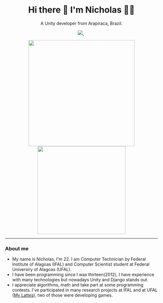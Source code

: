 <!--
**MarechalLima/MarechalLima** is a ✨ _special_ ✨ repository because its `README.md` (this file) appears on your GitHub profile.

Here are some ideas to get you started:

- 🔭 I’m currently working on ...
- 🌱 I’m currently learning ...
- 👯 I’m looking to collaborate on ...
- 🤔 I’m looking for help with ...
- 💬 Ask me about ...
- 📫 How to reach me: ...
- 😄 Pronouns: ...
- ⚡ Fun fact: ...
-->
<h1 align='center'>
  Hi there 👋 I'm Nicholas 👨‍💻
</h1>

<p align='center'>
  A Unity developer from Arapiraca, Brazil.
</p>

<p align='center'>
  <a href="https://www.linkedin.com/in/rwnicholas394/">
    <img src="https://img.shields.io/badge/linkedin-%230077B5.svg?&style=for-the-badge&logo=linkedin&logoColor=white" />
  </a>&nbsp;
</p>

<p align='center'>
  <a href="#"><img src="https://github-readme-stats.vercel.app/api?username=rwnicholas&show_icons=true&count_private=true&theme=dracula" width="350"></a>
  <img src="https://github-readme-stats.vercel.app/api/top-langs/?username=rwnicholas&layout=compact&theme=dracula" width="290">
</p>

---
### About me

- My name is Nicholas, I'm 22. I am Computer Technician by Federal Institute of Alagoas (IFAL) and Computer Scientist student at Federal Universiry of Alagoas (UFAL).
- I have been programming since I was thirteen(2012), I have experience with many technologies but nowadays Unity and Django stands out.
- I appreciate algorithms, math and take part at some programming contests. I've participated in many research projects at IFAL and at UFAL (<a href="http://lattes.cnpq.br/1623506691242184">My Lattes</a>), two of those were developing games.
